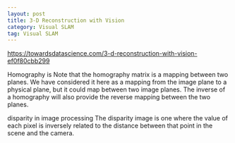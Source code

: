 ```yaml
---
layout: post
title: 3-D Reconstruction with Vision
category: Visual SLAM
tag: Visual SLAM
---
```


https://towardsdatascience.com/3-d-reconstruction-with-vision-ef0f80cbb299

Homography is
Note that the homography matrix is a mapping between two planes. We have considered it here as a mapping from the image plane to a physical plane, but it could map between two image planes. The inverse of a homography will also provide the reverse mapping between the two planes.

disparity in image processing
The disparity image is one where the value of each pixel is inversely related to the distance between that point in the scene and the camera.
